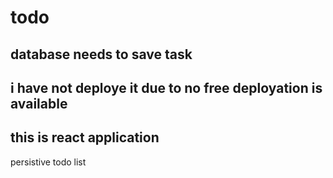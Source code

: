 # todo
##  database needs to save task
## i have not deploye it due to no free deployation is available
## this is react application
persistive todo list
